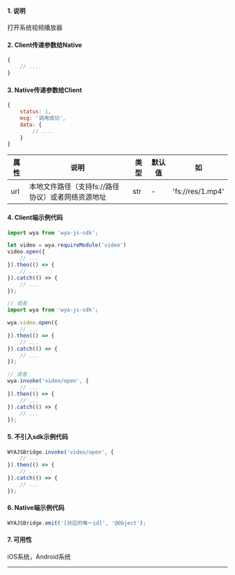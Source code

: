 #### 1. 说明

打开系统视频播放器

#### 2. Client传递参数给Native

```javascript
{
	// ....
}
```

#### 3. Native传递参数给Client

```javascript
{
	status: 1,
	msg: '调用成功',
	data: {
		// ....
	}
}
```


属性 | 说明 | 类型 | 默认值 | 如
---|---|---|---|---
url | 本地文件路径（支持fs://路径协议）或者网络资源地址 | str | - | 'fs://res/1.mp4'



#### 4. Client端示例代码

```javascript
import wya from 'wya-js-sdk';

let video = wya.requireModule('video')
video.open({
	// ...
}).then(() => {
	// ...
}).catch(() => {
	// ...
});

// 或者
import wya from 'wya-js-sdk';

wya.video.open({
	// ...
}).then(() => {
	// ...
}).catch(() => {
	// ...
});

// 或者
wya.invoke('video/open', {
	// ...
}).then(() => {
	// ...
}).catch(() => {
	// ...
});
```

#### 5. 不引入sdk示例代码

```javascript
WYAJSBridge.invoke('video/open', {
	// ...
}).then(() => {
	// ...
}).catch(() => {
	// ...
});
```

#### 6. Native端示例代码

```javascript
WYAJSBridge.emit('[对应的唯一id]', '@Object');
```

#### 7. 可用性

iOS系统，Android系统

---------

